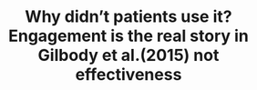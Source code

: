 --- 
abstract: '' 
authors: 
 - M Jones
 -  admin
 -  C Jacobi
 -  I Beintner
 -  T Berger
 -  D Görlich
 -  MP Schaub
 -  ...
doi: '' 
featured: false 
publication: '*BMJ Open*, 153' 
publication_short: '' 
publishDate: '2015-01-01' 
title: 'Why didn’t patients use it? Engagement is the real story in Gilbody et al.(2015)  not effectiveness' 
url_code: '' 
url_dataset: '' 
url_pdf: '' 
url_poster: '' 
url_project: '' 
url_slides: '' 
url_source: '' 
url_video: '' 
---